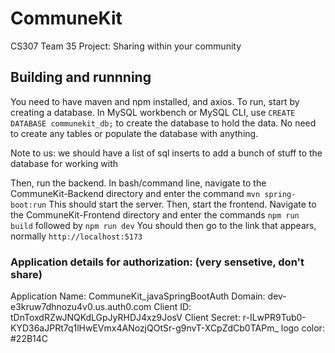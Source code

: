 # CommuneKit
CS307 Team 35 Project: Sharing within your community

## Building and runnning
You need to have maven and npm installed, and axios.
To run, start by creating a database. In MySQL workbench or MySQL CLI, use 
`CREATE DATABASE communekit_db;` to create the database to hold the data.
No need to create any tables or populate the database with anything.

Note to us: we should have a list of sql inserts to add a bunch of stuff to the database for working with

Then, run the backend.
In bash/command line, navigate to the CommuneKit-Backend directory and enter the command
`mvn spring-boot:run`
This should start the server.
Then, start the frontend. Navigate to the CommuneKit-Frontend directory and enter the commands
`npm run build` followed by `npm run dev`
You should then go to the link that appears, normally `http://localhost:5173`

### Application details for authorization: (very sensetive, don't share)
Application Name: CommuneKit\_javaSpringBootAuth
Domain: dev-e3kruw7dhnozu4v0.us.auth0.com
Client ID: tDnToxdRZwJNQKdLGpJyRHDJ4xz9JosV
Client Secret: r-ILwPR9Tub0-KYD36aJPRt7q1lHwEVmx4ANozjQOtSr-g9nvT-XCpZdCb0TAPm_
logo color: #22B14C
